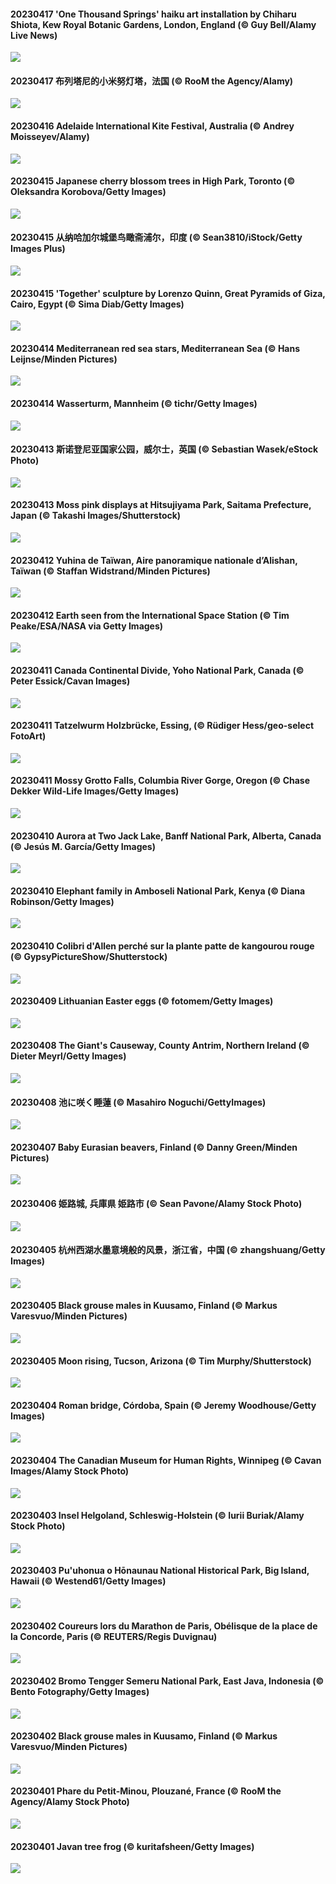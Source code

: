 #### 20230417 'One Thousand Springs' haiku art installation by Chiharu Shiota, Kew Royal Botanic Gardens, London, England (© Guy Bell/Alamy Live News)

![](20230417_OneThousandSprings_1920x1080.jpg)

#### 20230417 布列塔尼的小米努灯塔，法国 (© RooM the Agency/Alamy)

![](20230417_MinouLighthouse_1920x1080.jpg)

#### 20230416 Adelaide International Kite Festival, Australia (© Andrey Moisseyev/Alamy)

![](20230416_KiteDay_1920x1080.jpg)

#### 20230415 Japanese cherry blossom trees in High Park, Toronto (© Oleksandra Korobova/Getty Images)

![](20230415_Thecherryblossomtrees_1920x1080.jpg)

#### 20230415 从纳哈加尔城堡鸟瞰斋浦尔，印度 (© Sean3810/iStock/Getty Images Plus)

![](20230415_NahargarhFort_1920x1080.jpg)

#### 20230415 'Together' sculpture by Lorenzo Quinn, Great Pyramids of Giza, Cairo, Egypt (© Sima Diab/Getty Images)

![](20230415_LorenzoQuinn_1920x1080.jpg)

#### 20230414 Mediterranean red sea stars, Mediterranean Sea (© Hans Leijnse/Minden Pictures)

![](20230414_RedSeaStars_1920x1080.jpg)

#### 20230414 Wasserturm, Mannheim (© tichr/Getty Images)

![](20230414_Mannheim_1920x1080.jpg)

#### 20230413 斯诺登尼亚国家公园，威尔士，英国 (© Sebastian Wasek/eStock Photo)

![](20230413_SnowdoniaNational_1920x1080.jpg)

#### 20230413 Moss pink displays at Hitsujiyama Park, Saitama Prefecture, Japan (© Takashi Images/Shutterstock)

![](20230413_PhloxSubulata_1920x1080.jpg)

#### 20230412 Yuhina de Taïwan, Aire panoramique nationale d’Alishan, Taïwan (© Staffan Widstrand/Minden Pictures)

![](20230412_TaiwanYuhina_1920x1080.jpg)

#### 20230412 Earth seen from the International Space Station (© Tim Peake/ESA/NASA via Getty Images)

![](20230412_EuropeFromISS_1920x1080.jpg)

#### 20230411 Canada Continental Divide, Yoho National Park, Canada (© Peter Essick/Cavan Images)

![](20230411_TheCanadaContinentalDivide_1920x1080.jpg)

#### 20230411 Tatzelwurm Holzbrücke, Essing, (© Rüdiger Hess/geo-select FotoArt)

![](20230411_Tatzlwurmbruecke_1920x1080.jpg)

#### 20230411 Mossy Grotto Falls, Columbia River Gorge, Oregon (© Chase Dekker Wild-Life Images/Getty Images)

![](20230411_MossyGrottoFalls_1920x1080.jpg)

#### 20230410 Aurora at Two Jack Lake, Banff National Park, Alberta, Canada (© Jesús M. García/Getty Images)

![](20230410_MilkyWayTwoJackLake_1920x1080.jpg)

#### 20230410 Elephant family in Amboseli National Park, Kenya (© Diana Robinson/Getty Images)

![](20230410_ElephantTwins_1920x1080.jpg)

#### 20230410 Colibri d'Allen perché sur la plante patte de kangourou rouge (© GypsyPictureShow/Shutterstock)

![](20230410_BirdcountAllen_1920x1080.jpg)

#### 20230409 Lithuanian Easter eggs (© fotomem/Getty Images)

![](20230409_LithuanianEggs_1920x1080.jpg)

#### 20230408 The Giant's Causeway, County Antrim, Northern Ireland (© Dieter Meyrl/Getty Images)

![](20230408_NIrelandGiants_1920x1080.jpg)

#### 20230408 池に咲く睡蓮 (© Masahiro Noguchi/GettyImages)

![](20230408_BuddhasBirthday_1920x1080.jpg)

#### 20230407 Baby Eurasian beavers, Finland (© Danny Green/Minden Pictures)

![](20230407_KitsAspen_1920x1080.jpg)

#### 20230406 姫路城, 兵庫県 姫路市 (© Sean Pavone/Alamy Stock Photo)

![](20230406_CastleDay_1920x1080.jpg)

#### 20230405 杭州西湖水墨意境般的风景，浙江省，中国 (© zhangshuang/Getty Images)

![](20230405_QingMing_1920x1080.jpg)

#### 20230405 Black grouse males in Kuusamo, Finland (© Markus Varesvuo/Minden Pictures)

![](20230405_BlackGrouseLekking_1920x1080.jpg)

#### 20230405 Moon rising, Tucson, Arizona (© Tim Murphy/Shutterstock)

![](20230405_ArizonaPinkMoon_1920x1080.jpg)

#### 20230404 Roman bridge, Córdoba, Spain (© Jeremy Woodhouse/Getty Images)

![](20230404_RomanBridge_1920x1080.jpg)

#### 20230404 The Canadian Museum for Human Rights, Winnipeg (© Cavan Images/Alamy Stock Photo)

![](20230404_CanadianMuseumforHumanRights_1920x1080.jpg)

#### 20230403 Insel Helgoland, Schleswig-Holstein (© Iurii Buriak/Alamy Stock Photo)

![](20230403_SchleswigHolsteinHelgoland_1920x1080.jpg)

#### 20230403 Pu'uhonua o Hōnaunau National Historical Park, Big Island, Hawaii (© Westend61/Getty Images)

![](20230403_HonaunauNP_1920x1080.jpg)

#### 20230402 Coureurs lors du Marathon de Paris, Obélisque de la place de la Concorde, Paris (© REUTERS/Regis Duvignau)

![](20230402_ParisRunners_1920x1080.jpg)

#### 20230402 Bromo Tengger Semeru National Park, East Java, Indonesia (© Bento Fotography/Getty Images)

![](20230402_JavaBromo_1920x1080.jpg)

#### 20230402 Black grouse males in Kuusamo, Finland (© Markus Varesvuo/Minden Pictures)

![](20230402_BlackGrouseLekking_1920x1080.jpg)

#### 20230401 Phare du Petit-Minou, Plouzané, France (© RooM the Agency/Alamy Stock Photo)

![](20230401_MinouLighthouse_1920x1080.jpg)

#### 20230401 Javan tree frog (© kuritafsheen/Getty Images)

![](20230401_FrogMonth_1920x1080.jpg)

